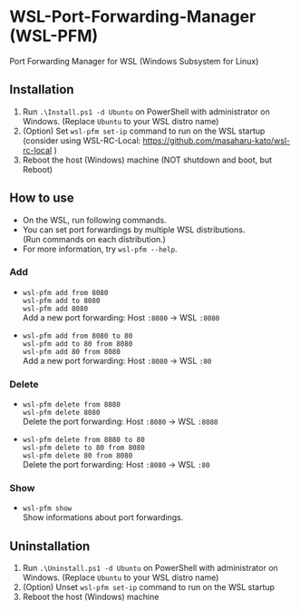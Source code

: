# WSL-Port-Forwarding-Manager (WSL-PFM)

Port Forwarding Manager for WSL (Windows Subsystem for Linux)

## Installation

1. Run `.\Install.ps1 -d Ubuntu` on PowerShell with administrator on Windows. (Replace `Ubuntu` to your WSL distro name)
1. (Option) Set `wsl-pfm set-ip` command to run on the WSL startup   
(consider using WSL-RC-Local: https://github.com/masaharu-kato/wsl-rc-local )
1. Reboot the host (Windows) machine (NOT shutdown and boot, but Reboot)

## How to use
* On the WSL, run following commands.
* You can set port forwardings by multiple WSL distributions.  
(Run commands on each distribution.)
* For more information, try `wsl-pfm --help`.

### Add
* `wsl-pfm add from 8080`  
`wsl-pfm add to 8080`  
`wsl-pfm add 8080`  
Add a new port forwarding: Host `:8080` -> WSL `:8080`

* `wsl-pfm add from 8080 to 80`  
`wsl-pfm add to 80 from 8080`  
`wsl-pfm add 80 from 8080`  
Add a new port forwarding: Host `:8080` -> WSL `:80`

### Delete
* `wsl-pfm delete from 8080`  
`wsl-pfm delete 8080`  
Delete the port forwarding: Host `:8080` -> WSL `:8080`

* `wsl-pfm delete from 8080 to 80`  
`wsl-pfm delete to 80 from 8080`  
`wsl-pfm delete 80 from 8080`  
Delete the port forwarding: Host `:8080` -> WSL `:80`

### Show
* `wsl-pfm show`  
Show informations about port forwardings.


## Uninstallation

1. Run `.\Uninstall.ps1 -d Ubuntu` on PowerShell with administrator on Windows. (Replace `Ubuntu` to your WSL distro name)
1. (Option) Unset `wsl-pfm set-ip` command to run on the WSL startup 
1. Reboot the host (Windows) machine
